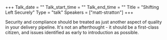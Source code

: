 +++
Talk_date = ""
Talk_start_time = ""
Talk_end_time = ""
Title = "Shifting Left Securely"
Type = "talk"
Speakers = ["matt-stratton"]
+++

Security and compliance should be treated as just another aspect of quality in your delivery pipeline. It's not an afterthought - it should be a first-class citizen, and issues identified as early to introduction as possible.
